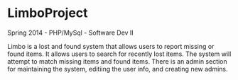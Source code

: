 LimboProject
============

Spring 2014 - PHP/MySql - Software Dev II

Limbo is a lost and found system that allows users to report missing or found items. It allows users to search for recently lost items. The system will attempt to match missing items and found items. There is an admin section for maintaining the system, editiing the user info, and creating new admins. 
